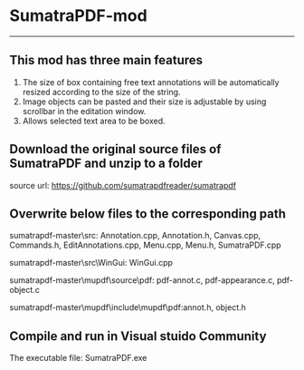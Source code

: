 # SumatraPDF-mod
----------------------------------------------------------------------------------------------------------------------------------------------
This mod has three main features
-----------------------------------------------------------------------------------------------------------------------------------------------
1) The size of box containing free text annotations will be automatically resized according to the size of the string.
2) Image objects can be pasted and their size is adjustable by using scrollbar in the editation window.
3) Allows selected text area to be boxed.

Download the original source files of SumatraPDF and unzip to a folder
----------------------------------------------------------------------------------------------------------------------------------------------
source url: https://github.com/sumatrapdfreader/sumatrapdf

Overwrite below files to the corresponding path
-----------------------------------------------------------------------------------------------------------------------------------------------
sumatrapdf-master\src\: Annotation.cpp, Annotation.h, Canvas.cpp, Commands.h, EditAnnotations.cpp, Menu.cpp, Menu.h, SumatraPDF.cpp

sumatrapdf-master\src\WinGui: WinGui.cpp

sumatrapdf-master\mupdf\source\pdf: pdf-annot.c, pdf-appearance.c, pdf-object.c

sumatrapdf-master\mupdf\include\mupdf\pdf:annot.h, object.h

Compile and run in Visual stuido Community
-----------------------------------------------------------------------------------------------------------------------------------------------
The executable file: SumatraPDF.exe



